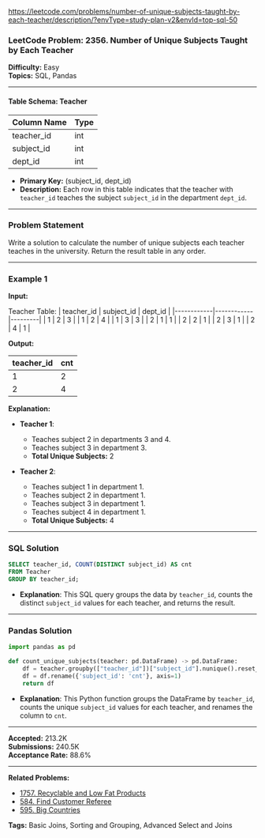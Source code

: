https://leetcode.com/problems/number-of-unique-subjects-taught-by-each-teacher/description/?envType=study-plan-v2&envId=top-sql-50

### LeetCode Problem: 2356. Number of Unique Subjects Taught by Each Teacher

**Difficulty:** Easy  
**Topics:** SQL, Pandas

---

#### Table Schema: Teacher

| Column Name | Type |
|-------------|------|
| teacher_id  | int  |
| subject_id  | int  |
| dept_id     | int  |

- **Primary Key:** (subject_id, dept_id)
- **Description:** Each row in this table indicates that the teacher with `teacher_id` teaches the subject `subject_id` in the department `dept_id`.

---

### Problem Statement

Write a solution to calculate the number of unique subjects each teacher teaches in the university. Return the result table in any order.

---

### Example 1

**Input:**

Teacher Table:
| teacher_id | subject_id | dept_id |
|------------|------------|---------|
| 1          | 2          | 3       |
| 1          | 2          | 4       |
| 1          | 3          | 3       |
| 2          | 1          | 1       |
| 2          | 2          | 1       |
| 2          | 3          | 1       |
| 2          | 4          | 1       |

**Output:**

| teacher_id | cnt |
|------------|-----|
| 1          | 2   |
| 2          | 4   |

**Explanation:**

- **Teacher 1**: 
  - Teaches subject 2 in departments 3 and 4.
  - Teaches subject 3 in department 3.
  - **Total Unique Subjects:** 2

- **Teacher 2**:
  - Teaches subject 1 in department 1.
  - Teaches subject 2 in department 1.
  - Teaches subject 3 in department 1.
  - Teaches subject 4 in department 1.
  - **Total Unique Subjects:** 4

---

### SQL Solution

```sql
SELECT teacher_id, COUNT(DISTINCT subject_id) AS cnt
FROM Teacher
GROUP BY teacher_id;
```

- **Explanation**: This SQL query groups the data by `teacher_id`, counts the distinct `subject_id` values for each teacher, and returns the result.

---

### Pandas Solution

```python
import pandas as pd

def count_unique_subjects(teacher: pd.DataFrame) -> pd.DataFrame:
    df = teacher.groupby(["teacher_id"])["subject_id"].nunique().reset_index()
    df = df.rename({'subject_id': 'cnt'}, axis=1)
    return df
```

- **Explanation**: This Python function groups the DataFrame by `teacher_id`, counts the unique `subject_id` values for each teacher, and renames the column to `cnt`.

---

**Accepted:** 213.2K  
**Submissions:** 240.5K  
**Acceptance Rate:** 88.6%

---

**Related Problems:**
- [1757. Recyclable and Low Fat Products](#)
- [584. Find Customer Referee](#)
- [595. Big Countries](#)

**Tags:** Basic Joins, Sorting and Grouping, Advanced Select and Joins
